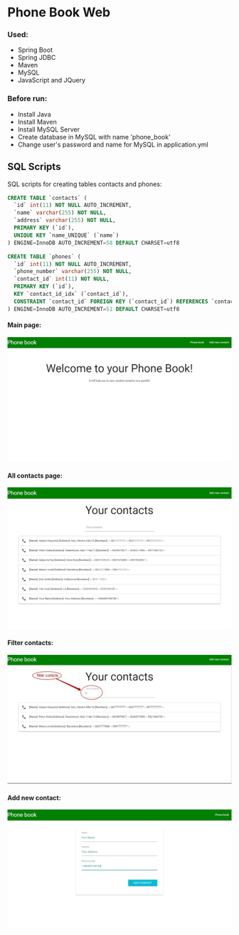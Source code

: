 # Phone Book Web

### Used:
* Spring Boot
* Spring JDBC
* Maven
* MySQL
* JavaScript and JQuery

### Before run: 
* Install Java
* Install Maven
* Install MySQL Server
* Create database in MySQL with name 'phone_book'
* Change user's password and name for MySQL in application.yml

## SQL Scripts
SQL scripts for creating tables contacts and phones:
```sql
CREATE TABLE `contacts` (
  `id` int(11) NOT NULL AUTO_INCREMENT,
  `name` varchar(255) NOT NULL,
  `address` varchar(255) NOT NULL,
  PRIMARY KEY (`id`),
  UNIQUE KEY `name_UNIQUE` (`name`)
) ENGINE=InnoDB AUTO_INCREMENT=58 DEFAULT CHARSET=utf8
```
```sql
CREATE TABLE `phones` (
  `id` int(11) NOT NULL AUTO_INCREMENT,
  `phone_number` varchar(255) NOT NULL,
  `contact_id` int(11) NOT NULL,
  PRIMARY KEY (`id`),
  KEY `contact_id_idx` (`contact_id`),
  CONSTRAINT `contact_id` FOREIGN KEY (`contact_id`) REFERENCES `contacts` (`id`) ON DELETE NO ACTION ON UPDATE NO ACTION
) ENGINE=InnoDB AUTO_INCREMENT=51 DEFAULT CHARSET=utf8
```

[1]: src\main\resources\assets\startPage.jpg
[2]: src\main\resources\assets\allContacts.jpg
[3]: src\main\resources\assets\filterContact.jpg
[4]: src\main\resources\assets\addContact.jpg

#### Main page:
![Alt text][1]


#### All contacts page:
![Alt text][2]

#### Filter contacts:
![Alt text][3]

#### Add new contact:
![Alt text][4]
